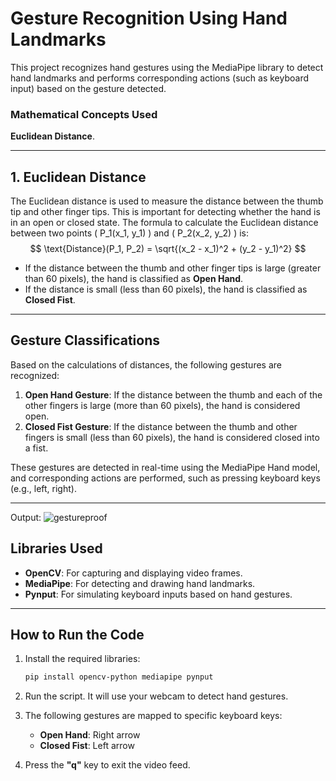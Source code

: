 # Gesture Recognition Using Hand Landmarks

This project recognizes hand gestures using the MediaPipe library to detect hand landmarks and performs corresponding actions (such as keyboard input) based on the gesture detected.

### **Mathematical Concepts Used**

**Euclidean Distance**.

---

## 1. **Euclidean Distance**

The Euclidean distance is used to measure the distance between the thumb tip and other finger tips. This is important for detecting whether the hand is in an open or closed state.
The formula to calculate the Euclidean distance between two points \( P_1(x_1, y_1) \) and \( P_2(x_2, y_2) \) is:
$$
\text{Distance}(P_1, P_2) = \sqrt{(x_2 - x_1)^2 + (y_2 - y_1)^2}
$$

- If the distance between the thumb and other finger tips is large (greater than 60 pixels), the hand is classified as **Open Hand**.
- If the distance is small (less than 60 pixels), the hand is classified as **Closed Fist**.

---

## **Gesture Classifications**

Based on the calculations of distances, the following gestures are recognized:

1. **Open Hand Gesture**: If the distance between the thumb and each of the other fingers is large (more than 60 pixels), the hand is considered open.
2. **Closed Fist Gesture**: If the distance between the thumb and other fingers is small (less than 60 pixels), the hand is considered closed into a fist.

These gestures are detected in real-time using the MediaPipe Hand model, and corresponding actions are performed, such as pressing keyboard keys (e.g., left, right).

---
Output:
![gestureproof](https://github.com/user-attachments/assets/b03e19fe-42b0-4c06-bb7f-dfea4f1e21e3)


## **Libraries Used**

- **OpenCV**: For capturing and displaying video frames.
- **MediaPipe**: For detecting and drawing hand landmarks.
- **Pynput**: For simulating keyboard inputs based on hand gestures.

---

## **How to Run the Code**

1. Install the required libraries:

    ```bash
    pip install opencv-python mediapipe pynput
    ```

2. Run the script. It will use your webcam to detect hand gestures.

3. The following gestures are mapped to specific keyboard keys:
    - **Open Hand**: Right arrow
    - **Closed Fist**: Left arrow

4. Press the **"q"** key to exit the video feed.

